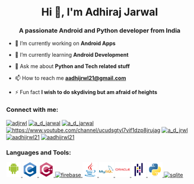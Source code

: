 <h1 align="center">Hi 👋, I'm Adhiraj Jarwal</h1>
<h3 align="center">A passionate Android and Python developer from India</h3>

- 🔭 I’m currently working on **Android Apps**

- 🌱 I’m currently learning **Android Development**

- 💬 Ask me about **Python and Tech related stuff**

- 📫 How to reach me **aadhijrwl21@gmail.com**

- ⚡ Fun fact **I wish to do skydiving but am afraid of heights**

<h3 align="left">Connect with me:</h3>
<p align="left">
<a href="https://linkedin.com/in/adjrwl" target="blank"><img align="center" src="https://www.flaticon.com/free-icon/linkedin_174857" alt="adjrwl" height="30" width="40" /></a>
<a href="https://stackoverflow.com/users/a_d_jarwal" target="blank"><img align="center" src="https://raw.githubusercontent.com/rahuldkjain/github-profile-readme-generator/master/src/images/icons/Social/stack-overflow.svg" alt="a_d_jarwal" height="30" width="40" /></a>
<a href="https://instagram.com/a_d_jarwal" target="blank"><img align="center" src="https://raw.githubusercontent.com/rahuldkjain/github-profile-readme-generator/master/src/images/icons/Social/instagram.svg" alt="a_d_jarwal" height="30" width="40" /></a>
<a href="https://www.youtube.com/channel/ucudsgtyl7vif1dzp8jrujag" target="blank"><img align="center" src="https://raw.githubusercontent.com/rahuldkjain/github-profile-readme-generator/master/src/images/icons/Social/youtube.svg" alt="https://www.youtube.com/channel/ucudsgtyl7vif1dzp8jrujag" height="30" width="40" /></a>
<a href="https://www.codechef.com/users/a_d_jrwl" target="blank"><img align="center" src="https://cdn.jsdelivr.net/npm/simple-icons@3.1.0/icons/codechef.svg" alt="a_d_jrwl" height="30" width="40" /></a>
<a href="https://www.hackerrank.com/aadhijrwl21" target="blank"><img align="center" src="https://raw.githubusercontent.com/rahuldkjain/github-profile-readme-generator/master/src/images/icons/Social/hackerrank.svg" alt="aadhijrwl21" height="30" width="40" /></a>
<a href="https://www.hackerearth.com/@aadhijrwl21" target="blank"><img align="center" src="https://raw.githubusercontent.com/rahuldkjain/github-profile-readme-generator/master/src/images/icons/Social/hackerearth.svg" alt="aadhijrwl21" height="30" width="40" /></a>
</p>

<h3 align="left">Languages and Tools:</h3>
<p align="left"> <a href="https://developer.android.com" target="_blank" rel="noreferrer"> <img src="https://raw.githubusercontent.com/devicons/devicon/master/icons/android/android-original-wordmark.svg" alt="android" width="40" height="40"/> </a> <a href="https://www.cprogramming.com/" target="_blank" rel="noreferrer"> <img src="https://raw.githubusercontent.com/devicons/devicon/master/icons/c/c-original.svg" alt="c" width="40" height="40"/> </a> <a href="https://www.w3schools.com/cpp/" target="_blank" rel="noreferrer"> <img src="https://raw.githubusercontent.com/devicons/devicon/master/icons/cplusplus/cplusplus-original.svg" alt="cplusplus" width="40" height="40"/> </a> <a href="https://firebase.google.com/" target="_blank" rel="noreferrer"> <img src="https://www.vectorlogo.zone/logos/firebase/firebase-icon.svg" alt="firebase" width="40" height="40"/> </a> <a href="https://www.java.com" target="_blank" rel="noreferrer"> <img src="https://raw.githubusercontent.com/devicons/devicon/master/icons/java/java-original.svg" alt="java" width="40" height="40"/> </a> <a href="https://www.mysql.com/" target="_blank" rel="noreferrer"> <img src="https://raw.githubusercontent.com/devicons/devicon/master/icons/mysql/mysql-original-wordmark.svg" alt="mysql" width="40" height="40"/> </a> <a href="https://www.oracle.com/" target="_blank" rel="noreferrer"> <img src="https://raw.githubusercontent.com/devicons/devicon/master/icons/oracle/oracle-original.svg" alt="oracle" width="40" height="40"/> </a> <a href="https://pandas.pydata.org/" target="_blank" rel="noreferrer"> <img src="https://raw.githubusercontent.com/devicons/devicon/2ae2a900d2f041da66e950e4d48052658d850630/icons/pandas/pandas-original.svg" alt="pandas" width="40" height="40"/> </a> <a href="https://www.python.org" target="_blank" rel="noreferrer"> <img src="https://raw.githubusercontent.com/devicons/devicon/master/icons/python/python-original.svg" alt="python" width="40" height="40"/> </a> <a href="https://www.sqlite.org/" target="_blank" rel="noreferrer"> <img src="https://www.vectorlogo.zone/logos/sqlite/sqlite-icon.svg" alt="sqlite" width="40" height="40"/> </a> </p>
